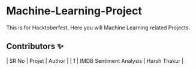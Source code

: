 # Machine-Learning-Project
This is for Hacktoberfest, Here you will Machine Learning related Projects.


## Contributors ✨

| SR No   | Projet | Author  |
| 1 | IMDB Sentiment Analysis | Harsh Thakur |
